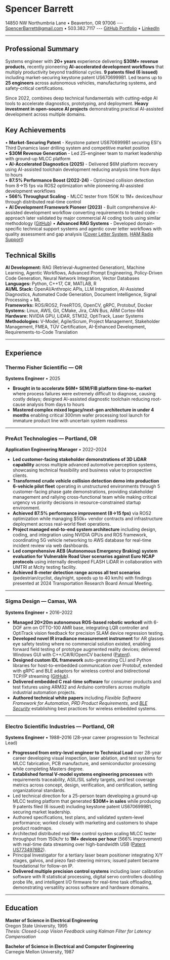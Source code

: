 # Spencer Barrett  
14850 NW Northumbria Lane • Beaverton, OR 97006  --- [SpencerBarrett@gmail.com](mailto:SpencerBarrett@gmail.com) • 503.382.7117  --- [GitHub Portfolio](https://github.com/unbedded) • [LinkedIn](https://www.linkedin.com/in/spencer-barrett-3263528/)  

---

## Professional Summary
Systems engineer with **20+ years** experience delivering **$30M+ revenue products**, recently pioneering **AI-accelerated development workflows** that multiply productivity beyond traditional cycles. **9 patents filed (6 issued)** including market-securing keystone patent US6706999B1. Led teams up to **25 engineers** across autonomous vehicles, manufacturing systems, and safety-critical certifications.

Since 2022, combines deep technical fundamentals with cutting-edge AI tools to accelerate diagnostics, prototyping, and deployment. **Heavy investment in open-source AI projects** demonstrating practical AI-assisted development across multiple domains.

## Key Achievements
• **Market-Securing Patent** - Keystone patent US6706999B1 securing ESI's Third Dynamics laser drilling system and competitive market position  
• **$30M Revenue Generation** - Led 25-engineer team to market leadership with ground-up MLCC platform  
• **AI-Accelerated Diagnostics (2025)** - Delivered $6M platform recovery using AI-assisted toolchain development reducing analysis time from days to hours  
• **87.5% Performance Boost (2022-24)** - Optimized collision detection from 8→15 fps via ROS2 optimization while pioneering AI-assisted development workflows  
• **566% Throughput Scaling** - MLCC tester from 150K to 1M+ devices/hour through distributed real-time control  
• **AI Development Framework Pioneer (2023)** - Built comprehensive AI-assisted development workflow converting requirements to tested code - approach later validated by major commercial AI coding tools using similar methodology ([GitHub](https://github.com/unbedded/ai_sw_workflow))
• **Advanced RAG Systems** - Developed domain-specific technical support systems and agentic cover letter workflows with quality assessment and gap analysis ([Cover Letter System](https://github.com/unbedded/ai_coverletter), [HAM Radio Support](https://github.com/unbedded/ai_qmx_helpdesk))  

## Technical Skills
**AI Development:** RAG (Retrieval-Augmented Generation), Machine Learning, Agentic Workflows, Advanced Prompt Engineering, Policy-Driven Code Generation, Neural Network Integration, Vector Databases  
**Languages:** Python, C++17, C#, MATLAB, R  
**AI/ML Stack:** OpenAI/Anthropic APIs, LLM Integration, AI-Assisted Diagnostics, Automated Code Generation, Document Intelligence, Signal Processing + ML  
**Frameworks:** ROS/ROS2, FreeRTOS, OpenCV, gRPC, Protobuf, Docker  
**Systems:** Linux, AWS, Git, CMake, Jira, CAN Bus, ARM Cortex-M4  
**Hardware:** NVIDIA GPU, LiDAR, STM32, OptiTrack, Laser Systems  
**Methodologies:** V-Model, Agile/Scrum, Project Management, Stakeholder Management, FMEA, TÜV Certification, AI-Enhanced Development, Requirements-to-Code Translation  

---

## Experience

### Thermo Fisher Scientific — OR  
**Systems Engineer** • 2025  
- **Brought in to accelerate $6M+ SEM/FIB platform time-to-market** where process failures were extremely difficult to diagnose, causing costly delays; designed AI-assisted diagnostic toolchain reducing root-cause analysis from days to hours  
- **Mastered complex mixed legacy/next-gen architecture in under 4 months** enabling critical 300mm wafer processing tool launch for immature product line with uncertain system readiness  

---

### PreAct Technologies — Portland, OR  
**Application Engineering Manager** • 2022–2024  
- **Led customer-facing stakeholder demonstrations of 3D LiDAR capability** across multiple advanced automotive perception systems, showcasing technical feasibility and business value to prospective clients.  
- **Transformed crude vehicle collision detection demo into production 6-vehicle pilot fleet** operating in unstructured environments through 5 customer-facing phase gate demonstrations, providing stakeholder management and rallying cross-functional team while making critical urgency vs priority decisions in resource-constrained startup environment.
- **Achieved 87.5% performance improvement (8→15 fps)** via ROS2 optimization while managing $50k+ vendor contracts and infrastructure deployment across real-world fleet operations.  
- **Project managed end-to-end system architecture** including design, coding, and integration using NVIDIA GPUs and ROS framework, coordinating 5G vehicle networking to AWS database for real-time incident review via web dashboards.  
- **Led comprehensive AEB (Autonomous Emergency Braking) system evaluation for Vulnerable Road User scenarios against Euro NCAP protocols** using internally developed FLASH LiDAR in collaboration with UMTRI at Mcity testing facility.
- **Achieved 8-meter detection range across all test scenarios** (pedestrian/cyclist, day/night, speeds up to 40 km/h) with findings presented at 2024 Transportation Research Board Annual Meeting.  

---

### Sigma Design — Camas, WA  
**Systems Engineer** • 2016–2022  
- **Managed 20×20m autonomous ROS-based robotic workcell** with 6-DOF arm on OTTO-100 AMR base, integrating LQR controller and OptiTrack vision feedback for precision SLAM device regression testing.  
- **Developed novel IR irradiance measurement instrument** for AR glasses eye safety testing where no commercial solution existed, enabling forward field testing of prototype augmented reality devices; delivered Windows GUI with C++/C#/R/OpenCV backend ([Patent](http://bit.ly/3JNMi2T)).  
- **Designed custom IDL framework** auto-generating CLI and Python libraries for host-to-embedded communication over Protobuf, extended with gRPC and BLE adaptors for wireless control and bidirectional TCP/IP streaming ([GitHub](https://bit.ly/42d8Tfq)).  
- **Delivered embedded C real-time software** for consumer products and test fixtures using ARM32 and Arduino controllers across multiple industrial automation projects.  
- **Authored technical white papers** including *Flexible Software Framework for Automation*, *PRD Product Requirements*, and *[BLE Security](http://bit.ly/4g9fiOI)* establishing best practices for wireless embedded systems.  

---

### Electro Scientific Industries — Portland, OR  
**Systems Engineer** • 1988–2016 (28-year career progression to Technical Lead)  
- **Progressed from entry-level engineer to Technical Lead** over 28-year career developing visual inspection, laser ablation, and test systems for MLCC fabrication, PCB manufacture, and semiconductor processing while completing Masters degree.  
- **Established formal V-model systems engineering processes** with requirements traceability, ASIL/SIL safety targets, and test coverage metrics across concept, design, verification, and certification, setting organizational standards.  
- Led technical direction for a 25-person team developing a ground-up MLCC testing platform that generated **$30M+ in sales** while producing 9 patents filed (6 issued) including keystone patent US6706999B1, securing market leadership.  
- Authored specifications, test plans, and validated system-level performance; worked closely with marketing and customers to shape product roadmaps.  
- Architected distributed real-time control system scaling MLCC tester throughput from 150k/hr to **1M+ devices per hour** (566% improvement) with real-time data streaming over high-bandwidth USB ([Patent US7734976B2](https://patents.google.com/patent/US7734976B2)).  
- Principal Investigator for a tertiary laser beam positioner integrating X/Y stages, galvos, and piezo fast-steering mirrors; issued patent became foundational for follow-on IP.  
- **Delivered multiple precision control systems** including laser calibration software with R statistical processing, digital servo controllers doubling probe life, and intelligent I/O firmware for real-time task offloading, demonstrating versatility across software and hardware domains.  

---

## Education
**Master of Science in Electrical Engineering**  
Oregon State University, 1995  
*Thesis: Closed-Loop Vision Feedback using Kalman Filter for Latency Compensation*

**Bachelor of Science in Electrical and Computer Engineering**  
Carnegie Mellon University, 1987